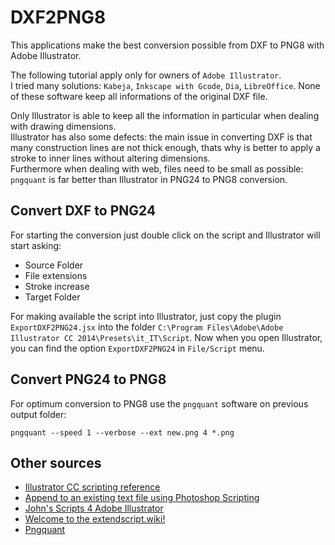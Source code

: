 # DXF2PNG8
This applications make the best conversion possible from DXF to PNG8 with Adobe Illustrator.

The following tutorial apply only for owners of `Adobe Illustrator`.  
I tried many solutions: `Kabeja`, `Inkscape with Gcode`, `Dia`, `LibreOffice`. 
None of these software keep all informations of the original DXF file. 

Only Illustrator is able to keep all the information in particular when dealing with drawing dimensions.  
Illustrator has also some defects: the main issue in converting DXF is that many construction lines are not thick enough, thats why is better to apply a stroke to inner lines
without altering dimensions.  
Furthermore when dealing with web, files need to be small as possible: `pngquant` is far better than Illustrator in PNG24 to PNG8 conversion.

Convert DXF to PNG24
--------------------
For starting the conversion just double click on the script and Illustrator will start asking: 

*	Source Folder 
*	File extensions
*	Stroke increase
*	Target Folder

For making available the script into Illustrator, just copy the plugin `ExportDXF2PNG24.jsx` into the folder `C:\Program Files\Adobe\Adobe Illustrator CC 2014\Presets\it_IT\Script`. 
Now when you open Illustrator, you can find the option `ExportDXF2PNG24` in `File/Script` menu.

Convert PNG24 to PNG8
---------------------
For optimum conversion to PNG8 use the `pngquant` software on previous output folder:
	
	pngquant --speed 1 --verbose --ext new.png 4 *.png

Other sources
-------------
*	[Illustrator CC scripting reference](http://wwwimages.adobe.com/content/dam/Adobe/en/devnet/pdf/illustrator/scripting/CC/Illustrator%20Scripting%20Reference%20-%20JavaScript.pdf)
*	[Append to an existing text file using Photoshop Scripting](http://stackoverflow.com/questions/18240838/append-to-an-existing-text-file-using-photoshop-scripting-jsx)
*	[John's Scripts  4  Adobe Illustrator](http://www.wundes.com/JS4AI/)
*	[Welcome to the extendscript.wiki!](https://github.com/ExtendScript/wiki/wiki)
*	[Pngquant](https://pngquant.org/)



